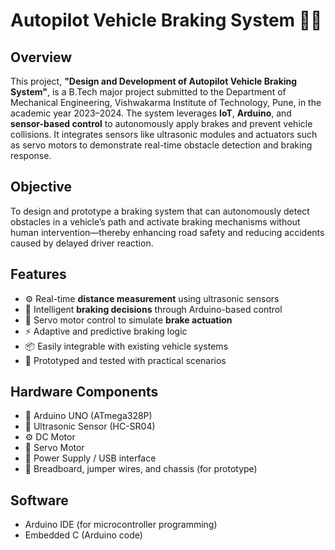 # Autopilot Vehicle Braking System 🚗🛑

## Overview

This project, **"Design and Development of Autopilot Vehicle Braking System"**, is a B.Tech major project submitted to the Department of Mechanical Engineering, Vishwakarma Institute of Technology, Pune, in the academic year 2023–2024. The system leverages **IoT**, **Arduino**, and **sensor-based control** to autonomously apply brakes and prevent vehicle collisions. It integrates sensors like ultrasonic modules and actuators such as servo motors to demonstrate real-time obstacle detection and braking response.

## Objective

To design and prototype a braking system that can autonomously detect obstacles in a vehicle’s path and activate braking mechanisms without human intervention—thereby enhancing road safety and reducing accidents caused by delayed driver reaction.

## Features

- ⚙️ Real-time **distance measurement** using ultrasonic sensors  
- 🧠 Intelligent **braking decisions** through Arduino-based control  
- 🔁 Servo motor control to simulate **brake actuation**  
- ⚡ Adaptive and predictive braking logic  
- 📦 Easily integrable with existing vehicle systems  
- 🧪 Prototyped and tested with practical scenarios

## Hardware Components

- 🔌 Arduino UNO (ATmega328P)
- 📏 Ultrasonic Sensor (HC-SR04)
- ⚙️ DC Motor
- 🔄 Servo Motor
- 🔋 Power Supply / USB interface
- 🔧 Breadboard, jumper wires, and chassis (for prototype)

## Software

- Arduino IDE (for microcontroller programming)
- Embedded C (Arduino code)
